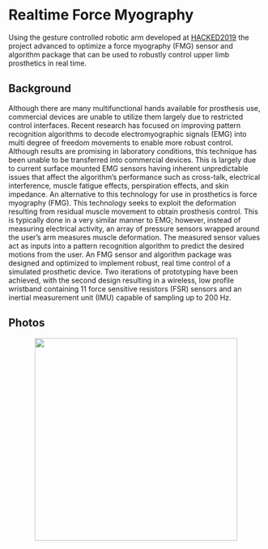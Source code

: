 # Realtime Force Myography
Using the gesture controlled robotic arm developed at [HACKED2019](https://github.com/MarkSherstan/HACKED2019) the project advanced to optimize a force myography (FMG) sensor and algorithm package that can be used to robustly control upper limb prosthetics in real time.

## Background
Although there are many multifunctional hands available for prosthesis use, commercial devices are unable to utilize them largely due to restricted control interfaces. Recent research has focused on improving pattern recognition algorithms to decode electromyographic signals (EMG) into multi degree of freedom movements to enable more robust control. Although results are promising in laboratory conditions, this technique has been unable to be transferred into commercial devices. This is largely due to current surface mounted EMG sensors having inherent unpredictable issues that affect the algorithm’s performance such as cross-talk, electrical interference, muscle fatigue effects, perspiration effects, and skin impedance. An alternative to this technology for use in prosthetics is force myography (FMG). This technology seeks to exploit the deformation resulting from residual muscle movement to obtain prosthesis control. This is typically done in a very similar manner to EMG; however, instead of measuring electrical activity, an array of pressure sensors wrapped around the user’s arm measures muscle deformation. The measured sensor values act as inputs into a pattern recognition algorithm to predict the desired motions from the user. An FMG sensor and algorithm package was designed and optimized to implement robust, real time control of a simulated prosthetic device. Two iterations of prototyping have been achieved, with the second design resulting in a wireless, low profile wristband containing 11 force sensitive resistors (FSR) sensors and an inertial measurement unit (IMU) capable of sampling up to 200 Hz.

## Photos
<p align="center">
<img src="http://drive.google.com/uc?export=view&id=1KKZ-naMlGv-Uk4ZygPfTOd8ZeIyFCYf7" width="400"
</p>
